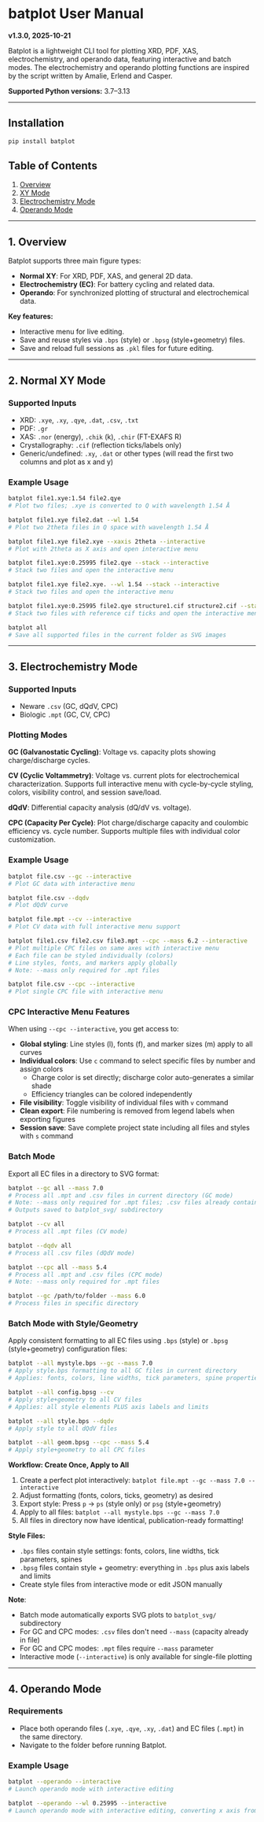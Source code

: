 # batplot User Manual
**v1.3.0, 2025-10-21**

Batplot is a lightweight CLI tool for plotting XRD, PDF, XAS, electrochemistry, and operando data, featuring interactive and batch modes.
The electrochemistry and operando plotting functions are inspired by the script written by Amalie, Erlend and Casper.

**Supported Python versions:** 3.7–3.13

---

## Installation

```bash
pip install batplot
```

## Table of Contents

1. [Overview](#overview)
2. [XY Mode](#normal-xy-mode)
3. [Electrochemistry Mode](#electrochemistry-mode)
4. [Operando Mode](#operando-mode)

---

## 1. Overview

Batplot supports three main figure types:
- **Normal XY**: For XRD, PDF, XAS, and general 2D data.
- **Electrochemistry (EC)**: For battery cycling and related data.
- **Operando**: For synchronized plotting of structural and electrochemical data.

**Key features:**
- Interactive menu for live editing.
- Save and reuse styles via `.bps` (style) or `.bpsg` (style+geometry) files.
- Save and reload full sessions as `.pkl` files for future editing.

---

## 2. Normal XY Mode

### Supported Inputs

- XRD: `.xye`, `.xy`, `.qye`, `.dat`, `.csv`, `.txt`
- PDF: `.gr`
- XAS: `.nor` (energy), `.chik` (k), `.chir` (FT-EXAFS R)
- Crystallography: `.cif` (reflection ticks/labels only)
- Generic/undefined: `.xy`, `.dat` or other types (will read the first two columns and plot as x and y)

### Example Usage

```bash
batplot file1.xye:1.54 file2.qye
# Plot two files; .xye is converted to Q with wavelength 1.54 Å

batplot file1.xye file2.dat --wl 1.54
# Plot two 2theta files in Q space with wavelength 1.54 Å

batplot file1.xye file2.xye --xaxis 2theta --interactive
# Plot with 2theta as X axis and open interactive menu

batplot file1.xye:0.25995 file2.qye --stack --interactive
# Stack two files and open the interactive menu

batplot file1.xye file2.xye. --wl 1.54 --stack --interactive
# Stack two files and open the interactive menu

batplot file1.xye:0.25995 file2.qye structure1.cif structure2.cif --stack --interactive
# Stack two files with reference cif ticks and open the interactive menu

batplot all
# Save all supported files in the current folder as SVG images
```

---

## 3. Electrochemistry Mode

### Supported Inputs

- Neware `.csv` (GC, dQdV, CPC)
- Biologic `.mpt` (GC, CV, CPC)

### Plotting Modes

**GC (Galvanostatic Cycling)**: Voltage vs. capacity plots showing charge/discharge cycles.

**CV (Cyclic Voltammetry)**: Voltage vs. current plots for electrochemical characterization. Supports full interactive menu with cycle-by-cycle styling, colors, visibility control, and session save/load.

**dQdV**: Differential capacity analysis (dQ/dV vs. voltage).

**CPC (Capacity Per Cycle)**: Plot charge/discharge capacity and coulombic efficiency vs. cycle number. Supports multiple files with individual color customization.

### Example Usage

```bash
batplot file.csv --gc --interactive
# Plot GC data with interactive menu

batplot file.csv --dqdv
# Plot dQdV curve

batplot file.mpt --cv --interactive
# Plot CV data with full interactive menu support

batplot file1.csv file2.csv file3.mpt --cpc --mass 6.2 --interactive
# Plot multiple CPC files on same axes with interactive menu
# Each file can be styled individually (colors)
# Line styles, fonts, and markers apply globally
# Note: --mass only required for .mpt files

batplot file.csv --cpc --interactive
# Plot single CPC file with interactive menu
```

### CPC Interactive Menu Features

When using `--cpc --interactive`, you get access to:
- **Global styling**: Line styles (l), fonts (f), and marker sizes (m) apply to all curves
- **Individual colors**: Use `c` command to select specific files by number and assign colors
  - Charge color is set directly; discharge color auto-generates a similar shade
  - Efficiency triangles can be colored independently
- **File visibility**: Toggle visibility of individual files with `v` command
- **Clean export**: File numbering is removed from legend labels when exporting figures
- **Session save**: Save complete project state including all files and styles with `s` command

### Batch Mode

Export all EC files in a directory to SVG format:

```bash
batplot --gc all --mass 7.0
# Process all .mpt and .csv files in current directory (GC mode)
# Note: --mass only required for .mpt files; .csv files already contain capacity data
# Outputs saved to batplot_svg/ subdirectory

batplot --cv all
# Process all .mpt files (CV mode)

batplot --dqdv all
# Process all .csv files (dQdV mode)

batplot --cpc all --mass 5.4
# Process all .mpt and .csv files (CPC mode)
# Note: --mass only required for .mpt files

batplot --gc /path/to/folder --mass 6.0
# Process files in specific directory
```

### Batch Mode with Style/Geometry

Apply consistent formatting to all EC files using `.bps` (style) or `.bpsg` (style+geometry) configuration files:

```bash
batplot --all mystyle.bps --gc --mass 7.0
# Apply style.bps formatting to all GC files in current directory
# Applies: fonts, colors, line widths, tick parameters, spine properties

batplot --all config.bpsg --cv
# Apply style+geometry to all CV files
# Applies: all style elements PLUS axis labels and limits

batplot --all style.bps --dqdv
# Apply style to all dQdV files

batplot --all geom.bpsg --cpc --mass 5.4
# Apply style+geometry to all CPC files
```

**Workflow: Create Once, Apply to All**
1. Create a perfect plot interactively: `batplot file.mpt --gc --mass 7.0 --interactive`
2. Adjust formatting (fonts, colors, ticks, geometry) as desired
3. Export style: Press `p` → `ps` (style only) or `psg` (style+geometry)
4. Apply to all files: `batplot --all mystyle.bps --gc --mass 7.0`
5. All files in directory now have identical, publication-ready formatting!

**Style Files:**
- `.bps` files contain style settings: fonts, colors, line widths, tick parameters, spines
- `.bpsg` files contain style + geometry: everything in `.bps` plus axis labels and limits
- Create style files from interactive mode or edit JSON manually

**Note**: 
- Batch mode automatically exports SVG plots to `batplot_svg/` subdirectory
- For GC and CPC modes: `.csv` files don't need `--mass` (capacity already in file)
- For GC and CPC modes: `.mpt` files require `--mass` parameter
- Interactive mode (`--interactive`) is only available for single-file plotting

---

## 4. Operando Mode

### Requirements

- Place both operando files (`.xye`, `.qye`, `.xy`, `.dat`) and EC files (`.mpt`) in the same directory.
- Navigate to the folder before running Batplot.

### Example Usage

```bash
batplot --operando --interactive
# Launch operando mode with interactive editing

batplot --operando --wl 0.25995 --interactive
# Launch operando mode with interactive editing, converting x axis from 2theta to Q space
```